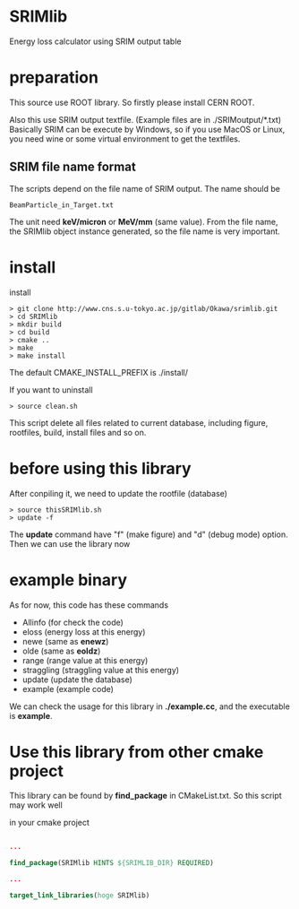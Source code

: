 # SRIMlib
Energy loss calculator using SRIM output table

# preparation
This source use ROOT library. So firstly please install CERN ROOT.


Also this use SRIM output textfile.
(Example files are in ./SRIMoutput/\*.txt)
Basically SRIM can be execute by Windows, so if you use MacOS or Linux, you need wine or some virtual environment to get the textfiles.

## SRIM file name format
The scripts depend on the file name of SRIM output. The name should be
```
BeamParticle_in_Target.txt
```
The unit need **keV/micron** or **MeV/mm** (same value).
From the file name, the SRIMlib object instance generated, so the file name is very important.


# install
install
```shell
> git clone http://www.cns.s.u-tokyo.ac.jp/gitlab/Okawa/srimlib.git
> cd SRIMlib
> mkdir build
> cd build
> cmake ..
> make
> make install
```
The default CMAKE_INSTALL_PREFIX is ./install/


If you want to uninstall
```shell
> source clean.sh
```
This script delete all files related to current database, including figure, rootfiles, build, install files and so on.

# before using this library
After conpiling it, we need to update the rootfile (database)
```shell
> source thisSRIMlib.sh
> update -f
```
The **update** command have "f" (make figure) and "d" (debug mode) option.
Then we can use the library now

# example binary
As for now, this code has these commands

* Allinfo (for check the code)
* eloss (energy loss at this energy)
* newe (same as **enewz**)
* olde (same as **eoldz**)
* range (range value at this energy)
* straggling (straggling value at this energy)
* update (update the database)
* example (example code)

We can check the usage for this library in **./example.cc**, and the executable is **example**.

# Use this library from other cmake project
This library can be found by **find_package** in CMakeList.txt.
So this script may work well

in your cmake project
```cmake

...

find_package(SRIMlib HINTS ${SRIMLIB_DIR} REQUIRED)

...

target_link_libraries(hoge SRIMlib)
```

